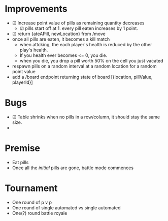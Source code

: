 ﻿# Improvements
- ☑ Increase point value of pills as remaining quantity decreases  
  - ☑ pills start off at 1.  every pill eaten increases by 1 point.  
- ☑ return {ateAPill, newLocation} from /move
- once all pills are eaten, it becomes a kill match
  - when attcking, the each player's health is reduced by the other play's health.  
  - If you health ever becomes <= 0, you die.
  - when you die, you drop a pill worth 50% on the cell you just vacated
- respawn pills on a random interval at a random location for a random point value
- add a /board endpoint returning state of board [{location, pillValue, playerId}]

# Bugs
- ☑ Table shrinks when no pills in a row/column, it should stay the same size.
- 

# Premise
- Eat pills
- Once all the *initial* pills are gone, battle mode commences 

# Tournament
- One round of p v p
- One round of single automated vs single automated
- One(?) round battle royale

